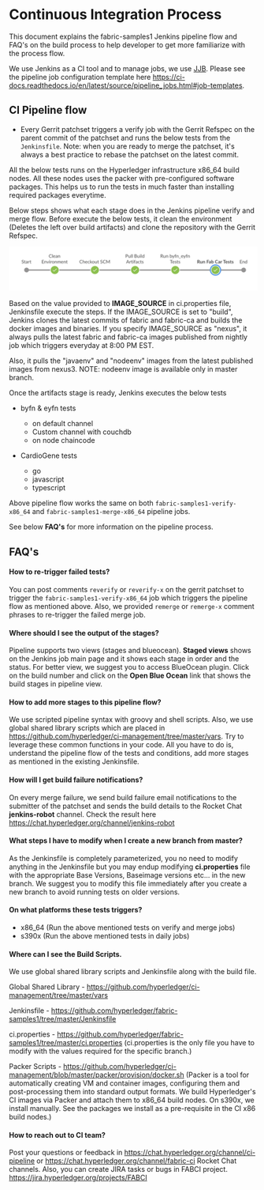 # Continuous Integration Process

This document explains the fabric-samples1 Jenkins pipeline flow and FAQ's on the build
process to help developer to get more familiarize with the process flow.

We use Jenkins as a CI tool and to manage jobs, we use [JJB](https://docs.openstack.org/infra/jenkins-job-builder).
Please see the pipeline job configuration template here https://ci-docs.readthedocs.io/en/latest/source/pipeline_jobs.html#job-templates.

## CI Pipeline flow

- Every Gerrit patchset triggers a verify job with the Gerrit Refspec on the parent commit
  of the patchset and runs the below tests from the `Jenkinsfile`. Note: when you are ready
  to merge the patchset, it's always a best practice to rebase the patchset on the latest commit.

All the below tests runs on the Hyperledger infrastructure x86_64 build nodes. All these nodes
uses the packer with pre-configured software packages. This helps us to run the tests in much
faster than installing required packages everytime.

Below steps shows what each stage does in the Jenkins pipeline verify and merge flow.
Before execute the below tests, it clean the environment (Deletes the left over build artifacts)
and clone the repository with the Gerrit Refspec.

![](pipeline_flow.png)

Based on the value provided to **IMAGE_SOURCE** in ci.properties file, Jenkinsfile execute the
steps. If the IMAGE_SOURCE is set to "build", Jenkins clones the latest commits of fabric
and fabric-ca and builds the docker images and binaries. If you specify IMAGE_SOURCE as "nexus",
it always pulls the latest fabric and fabric-ca images published from nightly job which triggers
everyday at 8:00 PM EST.

Also, it pulls the "javaenv" and "nodeenv" images from the latest published images from nexus3.
NOTE: nodeenv image is available only in master branch.

Once the artifacts stage is ready, Jenkins executes the below tests

- byfn & eyfn tests
   - on default channel
   - Custom channel with couchdb
   - on node chaincode

- CardioGene tests
   - go
   - javascript
   - typescript

Above pipeline flow works the same on both `fabric-samples1-verify-x86_64` and `fabric-samples1-merge-x86_64` pipeline jobs.

See below **FAQ's** for more information on the pipeline process.

## FAQ's

#### How to re-trigger failed tests?

You can post comments `reverify` or `reverify-x` on the gerrit patchset to trigger the `fabric-samples1-verify-x86_64`
job which triggers the pipeline flow as mentioned above. Also, we provided `remerge` or `remerge-x`
comment phrases to re-trigger the failed merge job.

#### Where should I see the output of the stages?

Pipeline supports two views (stages and blueocean). **Staged views** shows on the Jenkins job
main page and it shows each stage in order and the status. For better view, we suggest you
to access BlueOcean plugin. Click on the build number and click on the **Open Blue Ocean**
link that shows the build stages in pipeline view.

#### How to add more stages to this pipeline flow?

We use scripted pipeline syntax with groovy and shell scripts. Also, we use global shared
library scripts which are placed in https://github.com/hyperledger/ci-management/tree/master/vars.
Try to leverage these common functions in your code. All you have to do is, understand the pipeline
flow of the tests and conditions, add more stages as mentioned in the existing Jenkinsfile.

#### How will I get build failure notifications?

On every merge failure, we send build failure email notifications to the submitter of the
patchset and sends the build details to the Rocket Chat **jenkins-robot** channel. Check the
result here https://chat.hyperledger.org/channel/jenkins-robot

#### What steps I have to modify when I create a new branch from master?

As the Jenkinsfile is completely parameterized, you no need to modify anything in the
Jenkinsfile but you may endup modifying **ci.properties** file with the appropriate
Base Versions, Baseimage versions etc... in the new branch. We suggest you to modify this
file immediately after you create a new branch to avoid running tests on older versions.

#### On what platforms these tests triggers?

- x86_64 (Run the above mentioned tests on verify and merge jobs)
- s390x  (Run the above mentioned tests in daily jobs)

#### Where can I see the Build Scripts.

We use global shared library scripts and Jenkinsfile along with the build file.

Global Shared Library - https://github.com/hyperledger/ci-management/tree/master/vars

Jenkinsfile           - https://github.com/hyperledger/fabric-samples1/tree/master/Jenkinsfile

ci.properties         - https://github.com/hyperledger/fabric-samples1/tree/master/ci.properties
(ci.properties is the only file you have to modify with the values required for the specific branch.)

Packer Scripts        - https://github.com/hyperledger/ci-management/blob/master/packer/provision/docker.sh
(Packer is a tool for automatically creating VM and container images, configuring them and
post-processing them into standard output formats. We build Hyperledger's CI images via Packer
and attach them to x86_64 build nodes. On s390x, we install manually. See the packages we
install as a pre-requisite in the CI x86 build nodes.)

#### How to reach out to CI team?

Post your questions or feedback in https://chat.hyperledger.org/channel/ci-pipeline or https://chat.hyperledger.org/channel/fabric-ci Rocket Chat channels. Also, you can create JIRA tasks or bugs in FABCI project. https://jira.hyperledger.org/projects/FABCI